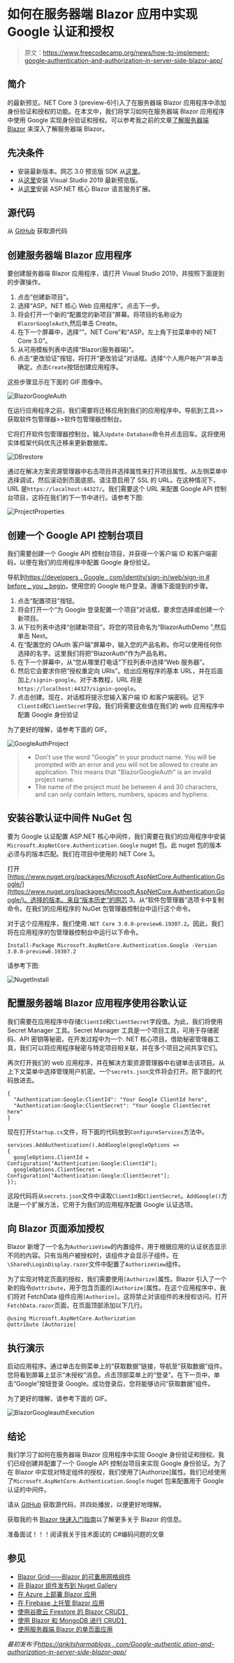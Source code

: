 # 如何在服务器端 Blazor 应用中实现 Google 认证和授权

> 原文：<https://www.freecodecamp.org/news/how-to-implement-google-authentication-and-authorization-in-server-side-blazor-app/>

## **简介**

的最新预览。NET Core 3 (preview-6)引入了在服务器端 Blazor 应用程序中添加身份验证和授权的功能。在本文中，我们将学习如何在服务器端 Blazor 应用程序中使用 Google 实现身份验证和授权。可以参考我之前的文章[了解服务器端 Blazor](https://ankitsharmablogs.com/understanding-server-side-blazor/) 来深入了解服务器端 Blazor。

## **先决条件**

*   安装最新版本。网芯 3.0 预览版 SDK 从[这里](https://dotnet.microsoft.com/download/dotnet-core/3.0)。
*   从[这里](https://visualstudio.com/preview)安装 Visual Studio 2019 最新预览版。
*   从[这里](https://go.microsoft.com/fwlink/?linkid=870389)安装 ASP.NET 核心 Blazor 语言服务扩展。

## **源代码**

从 [GitHub](https://github.com/AnkitSharma-007/Google-Authentication-with-server-side-Blazor) 获取源代码

## **创建服务器端 Blazor 应用程序**

要创建服务器端 Blazor 应用程序，请打开 Visual Studio 2019，并按照下面提到的步骤操作。

1.  点击“创建新项目”。
2.  选择“ASP。NET 核心 Web 应用程序”。点击下一步。
3.  将会打开一个新的“配置您的新项目”屏幕。将项目的名称设为`BlazorGoogleAuth`,然后单击 Create。
4.  在下一个屏幕中，选择“”。NET Core”和“ASP。左上角下拉菜单中的 NET Core 3.0”。
5.  从可用模板列表中选择“Blazor(服务器端)”。
6.  点击“更改验证”按钮，将打开“更改验证”对话框。选择“个人用户帐户”并单击确定。点击`Create`按钮创建应用程序。

这些步骤显示在下面的 GIF 图像中。

![BlazorGoogleAuth](img/c77de8ccee8cf922cce27f1b937afc97.png)

在运行应用程序之前，我们需要将迁移应用到我们的应用程序中。导航到工具>>获取软件包管理器>>软件包管理器控制台。

它将打开软件包管理器控制台。输入`Update-Database`命令并点击回车。这将使用实体框架代码优先迁移来更新数据库。

![DBrestore](img/1b930c60b376ee7b22d0069830caa649.png)

通过在解决方案资源管理器中右击项目并选择属性来打开项目属性。从左侧菜单中选择调试，然后滚动到页面底部。请注意启用了 SSL 的 URL。在这种情况下，URL 是`https://localhost:44327/`。我们需要这个 URL 来配置 Google API 控制台项目，这将在我们的下一节中进行。请参考下图:

![ProjectProperties](img/27b5ba354e59b13256b9f8a4a1516264.png)

## **创建一个 Google API 控制台项目**

我们需要创建一个 Google API 控制台项目，并获得一个客户端 ID 和客户端密码，以便在我们的应用程序中配置 Google 身份验证。

导航到[https://developers . Google . com/identity/sign-in/web/sign-in # before _ you _ begin](https://developers.google.com/identity/sign-in/web/sign-in#before_you_begin)。使用您的 Google 帐户登录。遵循下面提到的步骤。

1.  点击“配置项目”按钮。
2.  将会打开一个“为 Google 登录配置一个项目”对话框，要求您选择或创建一个新项目。
3.  从下拉列表中选择“创建新项目”。将您的项目命名为“BlazorAuthDemo ”,然后单击 Next。
4.  在“配置您的 OAuth 客户端”屏幕中，输入您的产品名称。你可以使用任何你选择的名字。这里我们将把“BlazorAuth”作为产品名称。
5.  在下一个屏幕中，从“您从哪里打电话”下拉列表中选择“Web 服务器”。
6.  然后它会要求你把“授权重定向 URIs”。给出应用程序的基本 URL，并在后面加上`/signin-google`。对于本教程，URL 将是`https://localhost:44327/signin-google`。
7.  点击创建。现在，对话框将提示您输入客户端 ID 和客户端密码。记下`ClientId`和`ClientSecret`字段。我们将需要这些值在我们的 web 应用程序中配置 Google 身份验证

为了更好的理解，请参考下面的 GIF。

![GoogleAuthProject](img/cd6e154f38d1891dcf07edd8c2306297.png)

> *   Don't use the word "Google" in your product name. You will be prompted with an error and you will not be allowed to create an application. This means that "BlazorGoogleAuth" is an invalid project name.
> *   The name of the project must be between 4 and 30 characters, and can only contain letters, numbers, spaces and hyphens.

## **安装谷歌认证中间件 NuGet 包**

要为 Google 认证配置 ASP.NET 核心中间件，我们需要在我们的应用程序中安装`Microsoft.AspNetCore.Authentication.Google` nuget 包。此 nuget 包的版本必须与的版本匹配。我们在项目中使用的 NET Core 3。

打开[https://www.nuget.org/packages/Microsoft.AspNetCore.Authentication.Google/](https://www.nuget.org/packages/Microsoft.AspNetCore.Authentication.Google/)。选择的版本。来自“版本历史”的网芯 3。从“软件包管理器”选项卡中复制命令。在我们的应用程序的 NuGet 包管理器控制台中运行这个命令。

对于这个应用程序，我们使用`.NET Core 3.0.0-preview6.19307.2`。因此，我们将在应用程序的包管理器控制台中运行以下命令。

```
Install-Package Microsoft.AspNetCore.Authentication.Google -Version 3.0.0-preview6.19307.2 
```

请参考下图:

![NugetInstall](img/9fee083c1868e901a169cd1082350afa.png)

## **配置服务器端 Blazor 应用程序使用谷歌认证**

我们需要在应用程序中存储`ClientId`和`ClientSecret`字段值。为此，我们将使用 Secret Manager 工具。Secret Manager 工具是一个项目工具，可用于存储密码、API 密钥等秘密。在开发过程中为一个. NET 核心项目。借助秘密管理器工具，我们可以将应用程序秘密与特定项目相关联，并在多个项目之间共享它们。

再次打开我们的 web 应用程序，并在解决方案资源管理器中右键单击该项目。从上下文菜单中选择管理用户机密。一个`secrets.json`文件将会打开。把下面的代码放进去。

```
{
  "Authentication:Google:ClientId": "Your Google ClientId here",
  "Authentication:Google:ClientSecret": "Your Google ClientSecret here"
} 
```

现在打开`Startup.cs`文件，将下面的代码放到`ConfigureServices`方法中。

```
services.AddAuthentication().AddGoogle(googleOptions =>
{
  googleOptions.ClientId = Configuration["Authentication:Google:ClientId"];
  googleOptions.ClientSecret = Configuration["Authentication:Google:ClientSecret"];
}); 
```

这段代码将从`secrets.json`文件中读取`ClientId`和`ClientSecret`。`AddGoogle()`方法是一个扩展方法，它用于为我们的应用程序配置 Google 认证选项。

## **向 Blazor 页面添加授权**

Blazor 新增了一个名为`AuthorizeView`的内置组件，用于根据应用的认证状态显示不同的内容。只有当用户被授权时，该组件才会显示子组件。在`\Shared\LoginDisplay.razor`文件中配置了`AuthorizeView`组件。

为了实现对特定页面的授权，我们需要使用`[Authorize]`属性。Blazor 引入了一个新的指令`@attribute`，用于包含页面的`[Authorize]`属性。在这个应用程序中，我们将对 FetchData 组件应用`[Authorize]`。这将禁止对该组件的未授权访问。打开`FetchData.razor`页面，在页面顶部添加以下几行。

```
@using Microsoft.AspNetCore.Authorization
@attribute [Authorize] 
```

## **执行演示**

启动应用程序。通过单击左侧菜单上的“获取数据”链接，导航至“获取数据”组件。您将看到屏幕上显示“未授权”消息。点击顶部菜单上的“登录”。在下一页中，单击“Google”按钮登录 Google。成功登录后，您将能够访问“获取数据”组件。

为了更好的理解，请参考下面的 GIF。

![BlazorGoogleauthExecution](img/82d54fa4b5c213df7985f9a007e1f7b7.png)

## **结论**

我们学习了如何在服务器端 Blazor 应用程序中实现 Google 身份验证和授权。我们已经创建并配置了一个 Google API 控制台项目来实现 Google 身份验证。为了在 Blazor 中实现对特定组件的授权，我们使用了[Authorize]属性。我们已经使用了`Microsoft.AspNetCore.Authentication.Google` nuget 包来配置用于 Google 认证的中间件。

请从 [GitHub](https://github.com/AnkitSharma-007/Google-Authentication-with-server-side-Blazor) 获取源代码，并四处播放，以便更好地理解。

获取我的书 [Blazor 快速入门指南](https://amzn.to/2OToEji)以了解更多关于 Blazor 的信息。

准备面试！！！阅读我关于技术面试的 C#编码问题的文章

## **参见**

*   [Blazor Grid——Blazor 的可重用网格组件](https://ankitsharmablogs.com/blazorgrid-reusable-grid-component-for-blazor/)
*   [将 Blazor 组件发布到 Nuget Gallery](https://ankitsharmablogs.com/publishing-blazor-component-to-nuget-gallery/)
*   [在 Azure 上部署 Blazor 应用](https://ankitsharmablogs.com/deploying-a-blazor-application-on-azure/)
*   [在 Firebase 上托管 Blazor 应用](https://ankitsharmablogs.com/hosting-a-blazor-application-on-firebase/)
*   [使用谷歌云 Firestore 的 Blazor CRUD】](https://ankitsharmablogs.com/blazor-crud-using-google-cloud-firestore/)
*   [使用 Blazor 和 MongoDB 进行 CRUD】](https://ankitsharmablogs.com/crud-using-blazor-with-mongodb/)
*   [使用服务器端 Blazor 的单页面应用](https://ankitsharmablogs.com/single-page-application-using-server-side-blazor/)

*最初发布于[https://ankitsharmablogs . com/Google-authentic ation-and-authorization-in-server-side-blazor-app/](https://ankitsharmablogs.com/google-authentication-and-authorization-in-server-side-blazor-app/)*